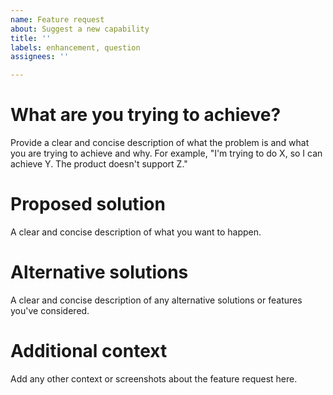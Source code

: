 ```yaml
---
name: Feature request
about: Suggest a new capability
title: ''
labels: enhancement, question
assignees: ''

---
```


# What are you trying to achieve?

Provide a clear and concise description of what the problem is and what you are trying to achieve and why. For example, "I'm trying to do X, so I can achieve Y. The product doesn't support Z."

# Proposed solution

A clear and concise description of what you want to happen.

# Alternative solutions

A clear and concise description of any alternative solutions or features you've considered.

# Additional context

Add any other context or screenshots about the feature request here.
